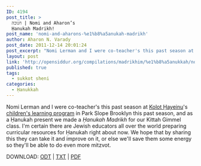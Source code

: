 ```yaml
---
ID: 4194
post_title: >
  חנוכה | Nomi and Aharon’s
  Ḥanukah Madrikh!
post_name: 'nomi-and-aharons-%e1%b8%a5anukah-madrikh'
author: Aharon N. Varady
post_date: 2011-12-14 20:01:24
post_excerpt: "Nomi Lerman and I were co-teacher's this past season at Kolot Ḥayeinu's religious school in Park Slope Brooklyn this past season, and as a Ḥanukah present we made a <em>Ḥanukah Madrikh</em> for our Kittah Gimmel class. I'm certain there are Jewish educators all over the world preparing curricular resources for Ḥanukah right about now and hope that by sharing this they can take it and improve on it, or else we'll save them some energy so they'll be able to do even more mitzvot."
layout: post
link: 'http://opensiddur.org/compilations/madrikhim/%e1%b8%a5anukkah/nomi-and-aharons-%e1%b8%a5anukah-madrikh/'
published: true
tags:
  - sukkot sheni
categories:
  - Ḥanukkah
---
```

<div class="english">
Nomi Lerman and I were co-teacher's this past season at <a href="http://www.kolotchayeinu.org">Kolot Ḥayeinu</a>'s <a href="http://www.kolotchayeinu.org/node/34">children's learning program</a> in Park Slope Brooklyn this past season, and as a Ḥanukah present we made a <em>Ḥanukah Madrikh</em> for our Kittah Gimmel class. I'm certain there are Jewish educators all over the world preparing curricular resources for Ḥanukah right about now. We hope that by sharing this they can take it and improve on it, or else we'll save them some energy so they'll be able to do even more mitzvot.

DOWNLOAD: <a href="http://opensiddur.org/wp-content/uploads/2011/12/A-Hanukah-Madrikh.odt">ODT</a> | <a href="http://opensiddur.org/wp-content/uploads/2011/12/A-Hanukah-Madrikh.txt">TXT</a> | <a href="http://opensiddur.org/wp-content/uploads/2011/12/A-Hanukah-Madrikh.pdf">PDF</a>
</div>

